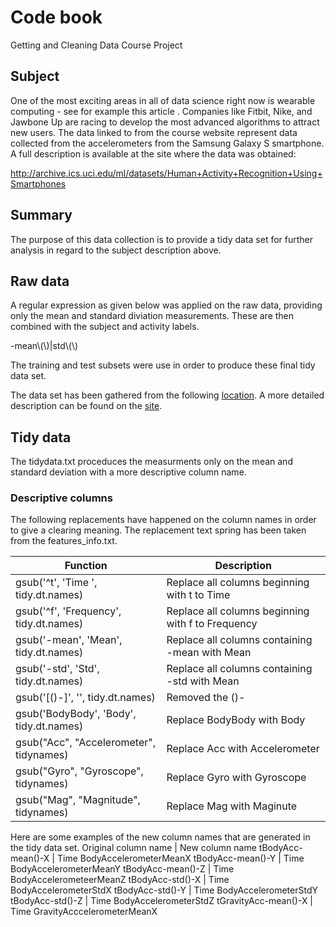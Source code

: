 # Code book
Getting and Cleaning Data Course Project

## Subject
One of the most exciting areas in all of data science right now is wearable computing - see for example this article . Companies like Fitbit, Nike, and Jawbone Up are racing to develop the most advanced algorithms to attract new users. The data linked to from the course website represent data collected from the accelerometers from the Samsung Galaxy S smartphone. A full description is available at the site where the data was obtained:

http://archive.ics.uci.edu/ml/datasets/Human+Activity+Recognition+Using+Smartphones

## Summary
The purpose of this data collection is to provide a tidy data set for further analysis in regard to the subject description above.

## Raw data
A regular expression as given below was applied on the raw data, providing only the mean and
standard diviation measurements. These are then combined with the subject and activity labels.

-mean\\(\\)|std\\(\\)

The training and test subsets were use in order to produce these final tidy data set.

The data set has been gathered from the following <a href="https://d396qusza40orc.cloudfront.net/getdata%2Fprojectfiles%2FUCI%20HAR%20Dataset.zip">location</a>.
A more detailed description can be found on the <a href="http://archive.ics.uci.edu/ml/datasets/Human+Activity+Recognition+Using+Smartphones">site</a>.

## Tidy data
The tidydata.txt proceduces the measurments only on the mean and standard deviation with a more descriptive column name.

### Descriptive columns
The following replacements have happened on the column names in order to give a clearing meaning.
The replacement text spring has been taken from the features_info.txt.

| Function | Description |
| -------- | ----------- |
| gsub('^t', 'Time ', tidy.dt.names) | Replace all columns beginning with t to Time | 
| gsub('^f', 'Frequency', tidy.dt.names) | Replace all columns beginning with f to Frequency | 
| gsub('-mean', 'Mean', tidy.dt.names) |  Replace all columns containing -mean with Mean | 
| gsub('-std', 'Std', tidy.dt.names) |  Replace all columns containing -std with Mean | 
| gsub('[()-]', '', tidy.dt.names) | Removed the ()- | 
| gsub('BodyBody', 'Body', tidy.dt.names) | Replace BodyBody with Body | 
| gsub("Acc", "Accelerometer", tidynames) | Replace Acc with Accelerometer |  
| gsub("Gyro", "Gyroscope", tidynames) | Replace Gyro with Gyroscope | 
| gsub("Mag", "Magnitude", tidynames) | Replace Mag with Maginute | 

Here are some examples of the new column names that are generated in the tidy data set.
Original column name | New column name 
tBodyAcc-mean()-X | Time BodyAccelerometerMeanX
tBodyAcc-mean()-Y | Time BodyAccelerometerMeanY
tBodyAcc-mean()-Z | Time BodyAccelerometeerMeanZ
tBodyAcc-std()-X | Time BodyAccelerometerStdX
tBodyAcc-std()-Y | Time BodyAccelerometerStdY
tBodyAcc-std()-Z | Time BodyAccelerometerStdZ
tGravityAcc-mean()-X | Time GravityAcccelerometerMeanX
